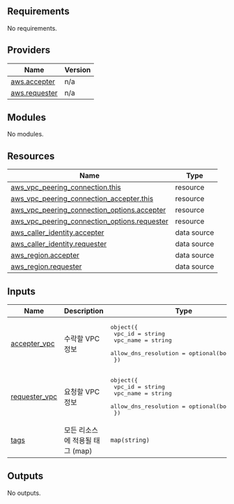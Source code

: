 <!-- BEGIN_TF_DOCS -->
## Requirements

No requirements.

## Providers

| Name | Version |
|------|---------|
| <a name="provider_aws.accepter"></a> [aws.accepter](#provider\_aws.accepter) | n/a |
| <a name="provider_aws.requester"></a> [aws.requester](#provider\_aws.requester) | n/a |

## Modules

No modules.

## Resources

| Name | Type |
|------|------|
| [aws_vpc_peering_connection.this](https://registry.terraform.io/providers/hashicorp/aws/latest/docs/resources/vpc_peering_connection) | resource |
| [aws_vpc_peering_connection_accepter.this](https://registry.terraform.io/providers/hashicorp/aws/latest/docs/resources/vpc_peering_connection_accepter) | resource |
| [aws_vpc_peering_connection_options.accepter](https://registry.terraform.io/providers/hashicorp/aws/latest/docs/resources/vpc_peering_connection_options) | resource |
| [aws_vpc_peering_connection_options.requester](https://registry.terraform.io/providers/hashicorp/aws/latest/docs/resources/vpc_peering_connection_options) | resource |
| [aws_caller_identity.accepter](https://registry.terraform.io/providers/hashicorp/aws/latest/docs/data-sources/caller_identity) | data source |
| [aws_caller_identity.requester](https://registry.terraform.io/providers/hashicorp/aws/latest/docs/data-sources/caller_identity) | data source |
| [aws_region.accepter](https://registry.terraform.io/providers/hashicorp/aws/latest/docs/data-sources/region) | data source |
| [aws_region.requester](https://registry.terraform.io/providers/hashicorp/aws/latest/docs/data-sources/region) | data source |

## Inputs

| Name | Description | Type | Default | Required |
|------|-------------|------|---------|:--------:|
| <a name="input_accepter_vpc"></a> [accepter\_vpc](#input\_accepter\_vpc) | 수락할 VPC 정보 | <pre>object({<br>    vpc_id               = string<br>    vpc_name             = string<br>    allow_dns_resolution = optional(bool, true)<br>  })</pre> | n/a | yes |
| <a name="input_requester_vpc"></a> [requester\_vpc](#input\_requester\_vpc) | 요청할 VPC 정보 | <pre>object({<br>    vpc_id               = string<br>    vpc_name             = string<br>    allow_dns_resolution = optional(bool, true)<br>  })</pre> | n/a | yes |
| <a name="input_tags"></a> [tags](#input\_tags) | 모든 리소스에 적용될 태그 (map) | `map(string)` | `{}` | no |

## Outputs

No outputs.
<!-- END_TF_DOCS -->
